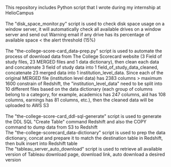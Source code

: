 This repository includes Python script that I wrote during my internship at HelioCampus\
\
The "disk_space_monitor.py" script is used to check disk space usage on a window server, it will automatically check all available drives on a window server and send out Warning email if any drive has its percentage of available space < the alert threshold (15%)\
\
The "the-college-score-card_data-prep.py" script is used to automate the process of download data from The College Scorecard website (3 Field of study files, 23 MERGED files and 1 data dictionary), then clean each data and concatenate 3 field of study data into 1 field_of_study_data_cleaned, concatenate 23 merged data into 1 institution_level_data. Since each of the original MERGED file (institution level data) has 2383 columns > maximum 1600 constrain of Redshift, the "institution_level_data" need to be split into 10 different files based on the data dictionary (each group of columns belong to a category, for example, academics has 247 columns, aid has 108 columns, earnings has 81 columns, etc.), then the cleaned data will be uploaded to AWS S3\
\
The "the-college-score-card_ddl-sql-generate" script is used to generate the DDL SQL "Create Table" command Redshift and also the COPY command to dump data from S3 to Redshift
\
The "the-college-scorecard_data-dictionary" script is used to prep the data dictionary, concat and prepare it to match the destination table in Redshift, then bulk insert into Redshift table
\
The "tableau_server_auto_download" script is used to retrieve all available version of Tableau download page, download link, auto download a desired version
